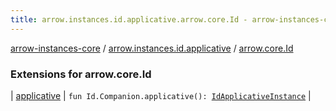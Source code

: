```yaml
---
title: arrow.instances.id.applicative.arrow.core.Id - arrow-instances-core
---
```


[arrow-instances-core](../../index.html) / [arrow.instances.id.applicative](../index.html) / [arrow.core.Id](./index.html)

### Extensions for arrow.core.Id

| [applicative](applicative.html) | `fun Id.Companion.applicative(): `[`IdApplicativeInstance`](../../arrow.instances/-id-applicative-instance/index.html) |

